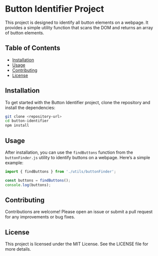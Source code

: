 # Button Identifier Project

This project is designed to identify all button elements on a webpage. It provides a simple utility function that scans the DOM and returns an array of button elements.

## Table of Contents

- [Installation](#installation)
- [Usage](#usage)
- [Contributing](#contributing)
- [License](#license)

## Installation

To get started with the Button Identifier project, clone the repository and install the dependencies:

```bash
git clone <repository-url>
cd button-identifier
npm install
```

## Usage

After installation, you can use the `findButtons` function from the `buttonFinder.js` utility to identify buttons on a webpage. Here’s a simple example:

```javascript
import { findButtons } from './utils/buttonFinder';

const buttons = findButtons();
console.log(buttons);
```

## Contributing

Contributions are welcome! Please open an issue or submit a pull request for any improvements or bug fixes.

## License

This project is licensed under the MIT License. See the LICENSE file for more details.